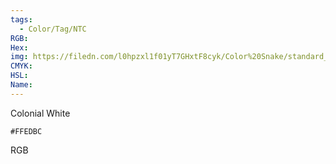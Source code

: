 ```yaml
---
tags:
  - Color/Tag/NTC
RGB:
Hex:
img: https://filedn.com/l0hpzxl1f01yT7GHxtF8cyk/Color%20Snake/standard_csv_to_svg/%23/FFEDBC.svg
CMYK:
HSL:
Name:
---
```

Colonial White
```palette
#FFEDBC
```
RGB
